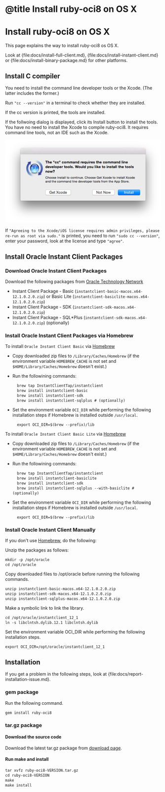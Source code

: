# @title Install ruby-oci8 on OS X

Install ruby-oci8 on OS X
=========================

This page explains the way to install ruby-oci8 os OS X.

Look at {file:docs/install-full-client.md}, {file:docs/install-instant-client.md}
or {file:docs/install-binary-package.md} for other platforms.

Install C compiler
------------------

You need to install the command line developer tools or the Xcode.
(The latter includes the former.)

Run `"cc --version"` in a terminal to check whether they are installed.

If the cc version is printed, the tools are installed.

If the follwoing dialog is displayed, click its Install button to
install the tools.
You have no need to install the Xcode to compile ruby-oci8.
It requires command line tools, not an IDE such as the Xcode.

![dialog](osx-install-dev-tools.png)

If `"Agreeing to the Xcode/iOS license requires admin privileges,
please re-run as root via sudo."` is printed, you need to run
`"sudo cc --version"`, enter your password, look at the license
and type `"agree"`.

Install Oracle Instant Client Packages
--------------------------------------

### Download Oracle Instant Client Packages

Download the following packages from [Oracle Technology Network][]

* Instant Client Package - Basic (`instantclient-basic-macos.x64-12.1.0.2.0.zip`) or Basic Lite (`instantclient-basiclite-macos.x64-12.1.0.2.0.zip`)
* Instant Client Package - SDK (`instantclient-sdk-macos.x64-12.1.0.2.0.zip`)
* Instant Client Package - SQL*Plus (`instantclient-sdk-macos.x64-12.1.0.2.0.zip`) (optionally) 

### Install Oracle Instant Client Packages via Homebrew

To install `Oracle Instant Client Basic` via [Homebrew][]

* Copy downloaded zip files to `/Library/Caches/Homebrew`
  (if the environment variable `HOMEBREW_CACHE`
  is not set and `$HOME/Library/Caches/Homebrew` doesn't exist.)

* Run the followining commands:

        brew tap InstantClientTap/instantclient
        brew install instantclient-basic
        brew install instantclient-sdk
        brew install instantclient-sqlplus # (optionally)

* Set the environment variable `OCI_DIR` while performing the following installation steps
  if Homebrew is installed outside `/usr/local`.

        export OCI_DIR=$(brew --prefix)/lib

To install `Oracle Instant Client Basic Lite` via [Homebrew][]

* Copy downloaded zip files to `/Library/Caches/Homebrew`
  (if the environment variable `HOMEBREW_CACHE`
  is not set and `$HOME/Library/Caches/Homebrew` doesn't exist.)

* Run the followining commands:

        brew tap InstantClientTap/instantclient
        brew install instantclient-basiclite
        brew install instantclient-sdk
        brew install instantclient-sqlplus --with-basiclite # (optionally)
        
* Set the environment variable `OCI_DIR` while performing the following installation steps
  if Homebrew is installed outside `/usr/local`.

        export OCI_DIR=$(brew --prefix)/lib

### Install Oracle Instant Client Manually

If you don't use [Homebrew][], do the following:

Unzip the packages as follows:

    mkdir -p /opt/oracle
    cd /opt/oracle

Copy downloaded files to /opt/oracle before running the following commands.

    unzip instantclient-basic-macos.x64-12.1.0.2.0.zip
    unzip instantclient-sdk-macos.x64-12.1.0.2.0.zip
    unzip instantclient-sqlplus-macos.x64-12.1.0.2.0.zip

Make a symbolic link to link the library.

    cd /opt/oracle/instantclient_12_1
    ln -s libclntsh.dylib.12.1 libclntsh.dylib

Set the environment variable OCI_DIR while performing the following installation steps.

    export OCI_DIR=/opt/oracle/instantclient_12_1

Installation
------------

If you get a problem in the following steps, look at {file:docs/report-installation-issue.md}.

### gem package

Run the following command.

    gem install ruby-oci8

### tar.gz package

#### Download the source code

Download the latest tar.gz package from [download page][].

#### Run make and install

    tar xvfz ruby-oci8-VERSION.tar.gz
    cd ruby-oci8-VERSION
    make
    make install

[download page]: https://bintray.com/kubo/generic/ruby-oci8
[Homebrew]: http://brew.sh/
[fix_oralib]: https://github.com/kubo/fix_oralib_osx
[Oracle Technology Network]: http://www.oracle.com/technetwork/topics/intel-macsoft-096467.html
